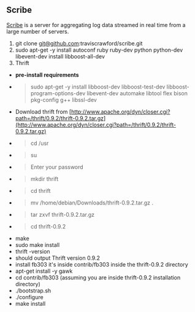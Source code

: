 ## Scribe ##

[Scribe](https://github.com/facebookarchive/scribe) is a server for aggregating log data streamed in real time from a large number of servers.

1. git clone git@github.com:traviscrawford/scribe.git
2. sudo apt-get -y install autoconf ruby ruby-dev python python-dev libevent-dev install libboost-all-dev
7. Thrift
  * **pre-install requirements** 
  * > sudo apt-get -y install libboost-dev libboost-test-dev libboost-program-options-dev libevent-dev automake libtool flex bison pkg-config g++ libssl-dev
  * Download thrift from [http://www.apache.org/dyn/closer.cgi?path=/thrift/0.9.2/thrift-0.9.2.tar.gz](http://www.apache.org/dyn/closer.cgi?path=/thrift/0.9.2/thrift-0.9.2.tar.gz)
  * > cd /usr
  * > su
   * > Enter your password
 * > mkdir thrift
 * > cd thrift
 * > mv /home/debian/Downloads/thrift-0.9.2.tar.gz .
 * > tar zxvf thrift-0.9.2.tar.gz
 * > cd thrift-0.9.2
 * make
 * sudo make install
 * thrift -version
  * should output Thrift version 0.9.2
* install fb303 it's inside contrib/fb303 inside the thrift-0.9.2 directory
 * apt-get install -y gawk
 * cd contrib/fb303 (assuming you are inside thrift-0.9.2 installation directory)
 * ./bootstrap.sh
 * ./configure
 * make install

